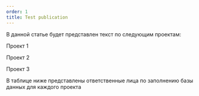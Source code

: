 ```yaml
---
order: 1
title: Test publication
---
```


В данной статье будет представлен текст по следующим проектам:

Проект 1

Проект 2

Проект 3

В таблице ниже представлены ответственные лица по заполнению базы данных для каждого проекта


